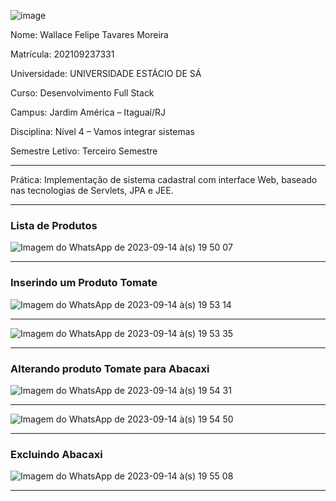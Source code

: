 ![image](https://github.com/Wfelipetm/MissaoPraticaN4_Mundo3/assets/108297008/ff6d2787-4439-4db5-8cdb-866178d3c78a)


Nome: Wallace Felipe Tavares Moreira 

Matrícula: 202109237331

Universidade: UNIVERSIDADE ESTÁCIO DE SÁ

Curso: Desenvolvimento Full Stack

Campus: Jardim América – Itaguaí/RJ

Disciplina: Nível 4 – Vamos integrar sistemas

Semestre Letivo: Terceiro Semestre





-------------------------------------------------------------------------------




Prática: Implementação de sistema cadastral com interface Web, baseado nas tecnologias de Servlets, JPA e JEE. 


-------------------------------------------------------------------------------
### Lista de Produtos

![Imagem do WhatsApp de 2023-09-14 à(s) 19 50 07](https://github.com/Wfelipetm/MissaoPraticaN4_Mundo3/assets/108297008/3eecf3f9-0453-4bb9-8c9b-c113f33ec126)

-------------------------------------------------------------------------------
### Inserindo um Produto Tomate


![Imagem do WhatsApp de 2023-09-14 à(s) 19 53 14](https://github.com/Wfelipetm/MissaoPraticaN4_Mundo3/assets/108297008/10a4c18b-421c-4c05-974b-b539f968d3b2)

-------------------------------------------------------------------------------

![Imagem do WhatsApp de 2023-09-14 à(s) 19 53 35](https://github.com/Wfelipetm/MissaoPraticaN4_Mundo3/assets/108297008/4d218875-1483-4bb4-a049-ca19b5f7dfc5)

-------------------------------------------------------------------------------
### Alterando produto Tomate para Abacaxi 

![Imagem do WhatsApp de 2023-09-14 à(s) 19 54 31](https://github.com/Wfelipetm/MissaoPraticaN4_Mundo3/assets/108297008/5a3c2a64-c22d-4ee6-a419-24d15016639e)

-------------------------------------------------------------------------------

![Imagem do WhatsApp de 2023-09-14 à(s) 19 54 50](https://github.com/Wfelipetm/MissaoPraticaN4_Mundo3/assets/108297008/5ab15e65-5b46-431b-a776-da8e4e73e6b5)

-------------------------------------------------------------------------------
 



### Excluindo Abacaxi

![Imagem do WhatsApp de 2023-09-14 à(s) 19 55 08](https://github.com/Wfelipetm/MissaoPraticaN4_Mundo3/assets/108297008/25a2bf9b-d2b6-41d4-bad5-ca3feefdec33)

-------------------------------------------------------------------------------
